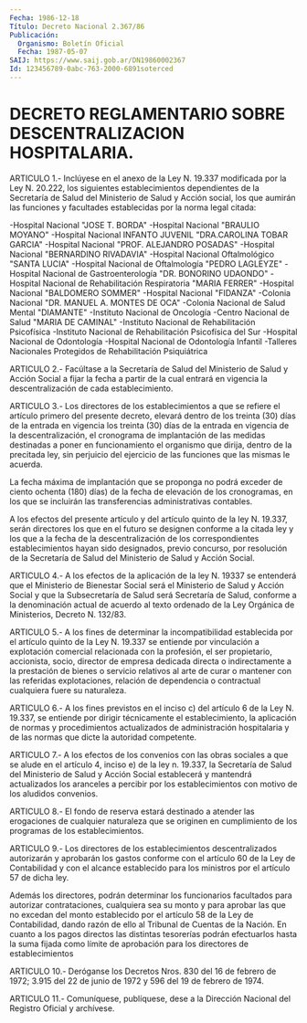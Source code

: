 ```yaml
---
Fecha: 1986-12-18
Título: Decreto Nacional 2.367/86
Publicación:
  Organismo: Boletín Oficial
  Fecha: 1987-05-07
SAIJ: https://www.saij.gob.ar/DN19860002367
Id: 123456789-0abc-763-2000-6891soterced
---
```

# DECRETO REGLAMENTARIO SOBRE DESCENTRALIZACION HOSPITALARIA.

<a id="1"></a>
ARTICULO 1.- Inclúyese en el anexo de la Ley N. 19.337 modificada por la Ley N. 20.222, los siguientes establecimientos dependientes de la Secretaría de Salud del Ministerio de Salud y Acción social, los que aumirán las funciones y facultades establecidas por la norma legal citada:

-Hospital Nacional "JOSE T. BORDA" -Hospital Nacional "BRAULIO MOYANO" -Hospital Nacional INFANTO JUVENIL "DRA.CAROLINA TOBAR GARCIA" -Hospital Nacional "PROF. ALEJANDRO POSADAS" -Hospital Nacional "BERNARDINO RIVADAVIA" -Hospital Nacional Oftalmológico "SANTA LUCIA" -Hospital Nacional de Oftalmología "PEDRO LAGLEYZE" -Hospital Nacional de Gastroenterología "DR. BONORINO UDAONDO" -Hospital Nacional de Rehabilitación Respiratoria "MARIA FERRER" -Hospital Nacional "BALDOMERO SOMMER" -Hospital Nacional "FIDANZA" -Colonia Nacional "DR. MANUEL A. MONTES DE OCA" -Colonia Nacional de Salud Mental "DIAMANTE" -Instituto Nacional de Oncología -Centro Nacional de Salud "MARIA DE CAMINAL" -Instituto Nacional de Rehabilitación Psicofísica -Instituto Nacional de Rehabilitación Psicofísica del Sur -Hospital Nacional de Odontología -Hospital Nacional de Odontología Infantil -Talleres Nacionales Protegidos de Rehabilitación Psiquiátrica

<a id="2"></a>
ARTICULO 2.- Facúltase a la Secretaría de Salud del Ministerio de Salud y Acción Social a fijar la fecha a partir de la cual entrará en vigencia la descentralización de cada establecimiento.

<a id="3"></a>
ARTICULO 3.- Los directores de los establecimientos a que se refiere el artículo primero del presente decreto, elevará dentro de los treinta (30) días de la entrada en vigencia los treinta (30) días de la entrada en vigencia de la descentralización, el cronograma de implantación de las medidas destinadas a poner en funcionamiento el organismo que dirija, dentro de la precitada ley, sin perjuicio del ejercicio de las funciones que las mismas le acuerda.

La fecha máxima de implantación que se proponga no podrá exceder de ciento ochenta (180) días) de la fecha de elevación de los cronogramas, en los que se incluirán las transferencias administrativas contables.

A los efectos del presente artículo y del artículo quinto de la ley N. 19.337, serán directores los que en el futuro se designen conforme a la citada ley y los que a la fecha de la descentralización de los correspondientes establecimientos hayan sido designados, previo concurso, por resolución de la Secretaría de Salud del Ministerio de Salud y Acción Social.

<a id="4"></a>
ARTICULO 4.- A los efectos de la aplicación de la ley N. 19337 se entenderá que el Ministerio de Bienestar Social será el Ministerio de Salud y Acción Social y que la Subsecretaría de Salud será Secretaría de Salud, conforme a la denominación actual de acuerdo al texto ordenado de la Ley Orgánica de Ministerios, Decreto N. 132/83.

<a id="5"></a>
ARTICULO 5.- A los fines de determinar la incompatibilidad establecida por el artículo quinto de la Ley N. 19.337 se entiende por vinculación a explotación comercial relacionada con la profesión, el ser propietario, accionista, socio, director de empresa dedicada directa o indirectamente a la prestación de bienes o servicio relativos al arte de curar o mantener con las referidas explotaciones, relación de dependencia o contractual cualquiera fuere su naturaleza.

<a id="6"></a>
ARTICULO 6.- A los fines previstos en el inciso c) del artículo 6 de la Ley N. 19.337, se entiende por dirigir técnicamente el establecimiento, la aplicación de normas y procedimientos actualizados de administración hospitalaria y de las normas que dicte la autoridad competente.

<a id="7"></a>
ARTICULO 7.- A los efectos de los convenios con las obras sociales a que se alude en el artículo 4, inciso e) de la ley n. 19.337, la Secretaría de Salud del Ministerio de Salud y Acción Social establecerá y mantendrá actualizados los aranceles a percibir por los establecimientos con motivo de los aludidos convenios.

<a id="8"></a>
ARTICULO 8.- El fondo de reserva estará destinado a atender las erogaciones de cualquier naturaleza que se originen en cumplimiento de los programas de los establecimientos.

<a id="9"></a>
ARTICULO 9.- Los directores de los establecimientos descentralizados autorizarán y aprobarán los gastos conforme con el artículo 60 de la Ley de Contabilidad y con el alcance establecido para los ministros por el artículo 57 de dicha ley.

Además los directores, podrán determinar los funcionarios facultados para autorizar contrataciones, cualquiera sea su monto y para aprobar las que no excedan del monto establecido por el artículo 58 de la Ley de Contabilidad, dando razón de ello al Tribunal de Cuentas de la Nación. En cuanto a los pagos directos las distintas tesorerías podrán efectuarlos hasta la suma fijada como límite de aprobación para los directores de establecimientos

<a id="10"></a>
ARTICULO 10.- Deróganse los Decretos Nros. 830 del 16 de febrero de 1972; 3.915 del 22 de junio de 1972 y 596 del 19 de febrero de 1974.

<a id="11"></a>
ARTICULO 11.- Comuníquese, publíquese, dese a la Dirección Nacional del Registro Oficial y archívese.